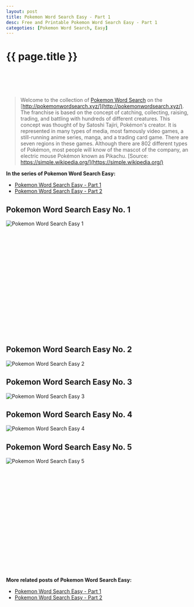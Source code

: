 ```yaml
---
layout: post
title: Pokemon Word Search Easy - Part 1
desc: Free and Printable Pokemon Word Search Easy - Part 1
categoties: [Pokemon Word Search, Easy]
---
```

{{ page.title }}
================
<script async src="//pagead2.googlesyndication.com/pagead/js/adsbygoogle.js"></script><!-- UnderTitleAds --> <ins class="adsbygoogle" style="display:inline-block;width:468px;height:60px" data-ad-client="ca-pub-6753140515841889" data-ad-slot="4010138290"></ins><script> (adsbygoogle = window.adsbygoogle || []).push({}); </script>

> Welcome to the collection of [Pokemon Word Search](http://pokemonwordsearch.xyz/) on the [http://pokemonwordsearch.xyz/](http://pokemonwordsearch.xyz/). The franchise is based on the concept of catching, collecting, raising, trading, and battling with hundreds of different creatures. This concept was thought of by Satoshi Tajiri, Pokémon's creator. It is represented in many types of media, most famously video games, a still-running anime series, manga, and a trading card game. There are seven regions in these games. Although there are 802 different types of Pokémon, most people will know of the mascot of the company, an electric mouse Pokémon known as Pikachu. [Source: https://simple.wikipedia.org/](https://simple.wikipedia.org/)

**In the series of Pokemon Word Search Easy:**

* [Pokemon Word Search Easy - Part 1](http://pokemonwordsearch.xyz/2018/04/26/Pokemon-Word-Search-Easy-part-1.html)
* [Pokemon Word Search Easy - Part 2](http://pokemonwordsearch.xyz/2018/04/26/Pokemon-Word-Search-Easy-part-2.html)

## Pokemon Word Search Easy No. 1
![Pokemon Word Search Easy 1](http://pokemonwordsearch.xyz/images/Pokemon-Word-Search-Easy%20(1).jpg "Pokemon Word Search Easy 1")

<script async src="//pagead2.googlesyndication.com/pagead/js/adsbygoogle.js"></script><!-- Texxtonly --><ins class="adsbygoogle" style="display:inline-block;width:336px;height:280px" data-ad-client="ca-pub-6753140515841889" data-ad-slot="3207852233"></ins><script>(adsbygoogle = window.adsbygoogle || []).push({}); </script>

## Pokemon Word Search Easy No. 2
![Pokemon Word Search Easy 2](http://pokemonwordsearch.xyz/images/Pokemon-Word-Search-Easy%20(2).jpg "Pokemon Word Search Easy 2")

## Pokemon Word Search Easy No. 3
![Pokemon Word Search Easy 3](http://pokemonwordsearch.xyz/images/Pokemon-Word-Search-Easy%20(3).jpg "Pokemon Word Search Easy 3")

## Pokemon Word Search Easy No. 4
![Pokemon Word Search Easy 4](http://pokemonwordsearch.xyz/images/Pokemon-Word-Search-Easy%20(4).jpg "Pokemon Word Search Easy 4")

## Pokemon Word Search Easy No. 5
![Pokemon Word Search Easy 5](http://pokemonwordsearch.xyz/images/Pokemon-Word-Search-Easy%20(5).jpg "Pokemon Word Search Easy 5")

<script async src="//pagead2.googlesyndication.com/pagead/js/adsbygoogle.js"></script><!-- Texxtonly --><ins class="adsbygoogle" style="display:inline-block;width:336px;height:280px" data-ad-client="ca-pub-6753140515841889" data-ad-slot="3207852233"></ins><script>(adsbygoogle = window.adsbygoogle || []).push({}); </script>

**More related posts of Pokemon Word Search Easy:**

* [Pokemon Word Search Easy - Part 1](http://pokemonwordsearch.xyz/2018/04/26/Pokemon-Word-Search-Easy-part-1.html)
* [Pokemon Word Search Easy - Part 2](http://pokemonwordsearch.xyz/2018/04/26/Pokemon-Word-Search-Easy-part-2.html)

